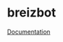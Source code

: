# breizbot

<a href="https://skynet29.github.io/breizbot/front/dist/doc.html#/controls">Documentation</a>
